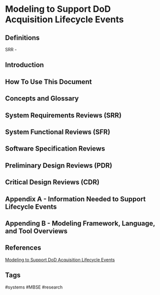 # Modeling to Support DoD Acquisition Lifecycle Events

## Definitions
SRR - 

## Introduction


## How To Use This Document

## Concepts and Glossary

## System Requirements Reviews (SRR)  

## System Functional Reviews (SFR)  

## Software Specification Reviews

## Preliminary Design Reviews (PDR)

## Critical Design Reviews (CDR)

## Appendix A - Information Needed to Support Lifecycle Events

## Appending B - Modeling Framework, Language, and Tool Overviews

## References
[Modeling to Support DoD Acquisition Lifecycle Events](https://apps.dtic.mil/sti/pdfs/AD1168439.pdf)  

## Tags
#systems #MBSE #research
